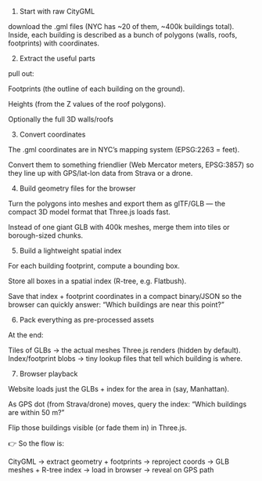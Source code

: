 1. Start with raw CityGML

download the .gml files (NYC has ~20 of them, ~400k buildings total).
Inside, each building is described as a bunch of polygons (walls, roofs, footprints) with coordinates.

2. Extract the useful parts

pull out:

Footprints (the outline of each building on the ground).

Heights (from the Z values of the roof polygons).

Optionally the full 3D walls/roofs

3. Convert coordinates

The .gml coordinates are in NYC’s mapping system (EPSG:2263 = feet).

Convert them to something friendlier (Web Mercator meters, EPSG:3857) so they line up with GPS/lat-lon data from Strava or a drone.

4. Build geometry files for the browser

Turn the polygons into meshes and export them as glTF/GLB — the compact 3D model format that Three.js loads fast.

Instead of one giant GLB with 400k meshes, merge them into tiles or borough-sized chunks.

5. Build a lightweight spatial index

For each building footprint, compute a bounding box.

Store all boxes in a spatial index (R-tree, e.g. Flatbush).

Save that index + footprint coordinates in a compact binary/JSON so the browser can quickly answer: “Which buildings are near this point?”

6. Pack everything as pre-processed assets

At the end:

Tiles of GLBs → the actual meshes Three.js renders (hidden by default).
Index/footprint blobs → tiny lookup files that tell which building is where.

7. Browser playback

Website loads just the GLBs + index for the area in (say, Manhattan).

As GPS dot (from Strava/drone) moves, query the index:
“Which buildings are within 50 m?”

Flip those buildings visible (or fade them in) in Three.js.

👉 So the flow is:

CityGML → extract geometry + footprints → reproject coords → GLB meshes + R-tree index → load in browser → reveal on GPS path
